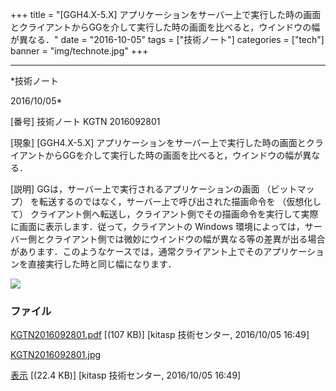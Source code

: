 ﻿+++
title = "[GGH4.X-5.X] アプリケーションをサーバー上で実行した時の画面とクライアントからGGを介して実行した時の画面を比べると，ウインドウの幅が異なる．"
date = "2016-10-05"
tags = ["技術ノート"]
categories = ["tech"]
banner = "img/technote.jpg"
+++

-----------------------------------------------------------------------------------------------------------------------------

*技術ノート

2016/10/05*


[番号]
技術ノート KGTN 2016092801

[現象]
[GGH4.X-5.X]
アプリケーションをサーバー上で実行した時の画面とクライアントからGGを介して実行した時の画面を比べると，ウインドウの幅が異なる．

[説明]
GGは，サーバー上で実行されるアプリケーションの画面 （ビットマップ）
を転送するのではなく，サーバー上で呼び出された描画命令を （仮想化して）
クライアント側へ転送し，クライアント側でその描画命令を実行して実際に画面に表示します．従って，クライアントの
Windows
環境によっては，サーバー側とクライアント側では微妙にウインドウの幅が異なる等の差異が出る場合があります．このようなケースでは，通常クライアント上でそのアプリケーションを直接実行した時と同じ幅になります．

![](http://techreport.kitasp.net/attachments/download/3093/KGTN2016092801.jpg)


### ファイル

 
 


[KGTN2016092801.pdf](http://techreport.kitasp.net/attachments/download/3092/KGTN2016092801.pdf)
 [(107 KB)] [kitasp 技術センター, 2016/10/05
16:49]

[KGTN2016092801.jpg](http://techreport.kitasp.net/attachments/download/3093/KGTN2016092801.jpg)

[表示](http://techreport.kitasp.net/attachments/3093/KGTN2016092801.jpg "表示")
 [(22.4 KB)] [kitasp 技術センター, 2016/10/05
16:49]


 


 

